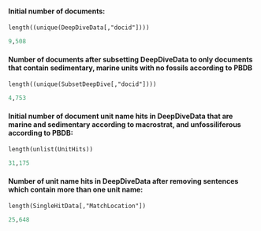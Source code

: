 #### Initial number of documents: 
`length((unique(DeepDiveData[,"docid"])))`
````R
9,508
````

#### Number of documents after subsetting DeepDiveData to only documents that contain sedimentary, marine units with no fossils according to PBDB
`length((unique(SubsetDeepDive[,"docid"])))`
````R
4,753
````

#### Initial number of document unit name hits in DeepDiveData that are marine and sedimentary according to macrostrat, and unfossiliferous according to PBDB:

`length(unlist(UnitHits))`
````R
31,175
````
#### Number of unit name hits in DeepDiveData after removing sentences which contain more than one unit name:

`length(SingleHitData[,"MatchLocation"])`
````R
25,648
````
